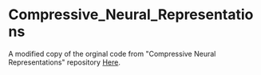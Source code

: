 # Compressive_Neural_Representations
A modified copy of the orginal code from "Compressive Neural Representations" repository [Here](https://github.com/matthewberger/neurcomp).
